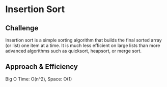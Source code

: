 # Insertion Sort

## Challenge
Insertion sort is a simple sorting algorithm that builds the final sorted array (or list) one item at a time. It is much less efficient on large lists than more advanced algorithms such as quicksort, heapsort, or merge sort.

## Approach & Efficiency
Big O Time: O(n^2), Space: O(1)
